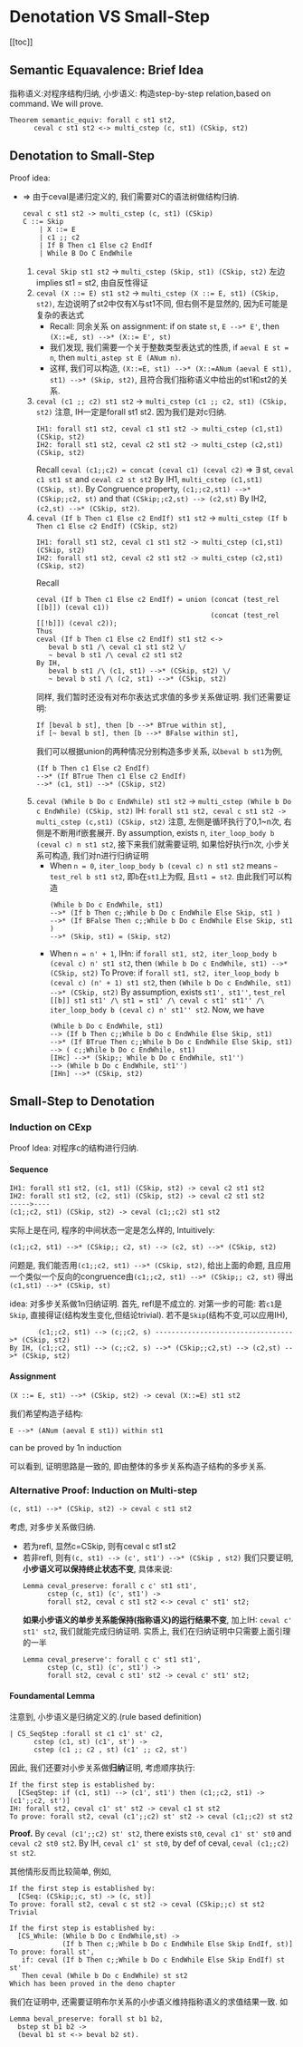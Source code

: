 # Denotation VS Small-Step

<!-----
title: 【Programming Language】Denotation VS Small-Step
url: pl-denovsstep
date: 2020-04-09 08:06:30
tags: 
- Programming Language

categories: 
- Courses

---

Week 6 of 2020 Spring

<!--more-->

[[toc]]


## Semantic Equavalence: Brief Idea

指称语义:对程序结构归纳, 小步语义: 构造step-by-step relation,based on command. We will prove.
```Coq
Theorem semantic_equiv: forall c st1 st2,
      ceval c st1 st2 <-> multi_cstep (c, st1) (CSkip, st2)
```

## Denotation to Small-Step

Proof idea:
- =>
  由于ceval是递归定义的, 我们需要对C的语法树做结构归纳.
  ```
  ceval c st1 st2 -> multi_cstep (c, st1) (CSkip)
  C ::= Skip
      | X ::= E
      | c1 ;; c2
      | If B Then c1 Else c2 EndIf
      | While B Do C EndWhile
  ```
  1. `ceval Skip st1 st2` -> `multi_cstep (Skip, st1) (CSkip, st2)` 左边implies st1 = st2, 由自反性得证
  2. `ceval (X ::= E) st1 st2` -> `multi_cstep (X ::= E, st1) (CSkip, st2)`, 左边说明了st2中仅有X与st1不同, 但右侧不是显然的, 因为E可能是复杂的表达式
     - Recall: 同余关系 on assignment: if on state `st`, `E -->* E'`, then `(X::=E, st) -->* (X::= E', st)`
     - 我们发现, 我们需要一个关于整数类型表达式的性质, if `aeval E st = n`, then `multi_astep st E (ANum n)`.
     - 这样, 我们可以构造, `(X::=E, st1) -->* (X::=ANum (aeval E st1), st1) -->* (Skip, st2)`, 且符合我们指称语义中给出的st1和st2的关系.
  3. `ceval (c1 ;; c2) st1 st2` -> `multi_cstep (c1 ;; c2, st1) (CSkip, st2)`
     注意, IH一定是forall st1 st2. 因为我们是对c归纳.
     ```Coq
     IH1: forall st1 st2, ceval c1 st1 st2 -> multi_cstep (c1,st1) (CSkip, st2)
     IH2: forall st1 st2, ceval c2 st1 st2 -> multi_cstep (c2,st1) (CSkip, st2)
     ```
     Recall `ceval (c1;;c2) = concat (ceval c1) (ceval c2)` $\Rightarrow$ $\exists$ st, `ceval c1 st1 st` and `ceval c2 st st2`
     By IH1, `multi_cstep (c1,st1) (CSkip, st)`.
     By Congruence property, `(c1;;c2,st1) -->* (CSkip;;c2, st)` and that `(CSkip;;c2,st) --> (c2,st)`
     By IH2, `(c2,st) -->* (CSkip, st2)`.
  4. `ceval (If b Then c1 Else c2 EndIf) st1 st2` -> `multi_cstep (If b Then c1 Else c2 EndIf) (CSkip, st2)`
     ```Coq
     IH1: forall st1 st2, ceval c1 st1 st2 -> multi_cstep (c1,st1) (CSkip, st2)
     IH2: forall st1 st2, ceval c2 st1 st2 -> multi_cstep (c2,st1) (CSkip, st2)
     ```
     Recall 
     ```Coq
     ceval (If b Then c1 Else c2 EndIf) = union (concat (test_rel [[b]]) (ceval c1)) 
                                                (concat (test_rel [[!b]]) (ceval c2));
     Thus
     ceval (If b Then c1 Else c2 EndIf) st1 st2 <->
        beval b st1 /\ ceval c1 st1 st2 \/
        ~ beval b st1 /\ ceval c2 st1 st2
     By IH,
        beval b st1 /\ (c1, st1) -->* (CSkip, st2) \/
        ~ beval b st1 /\ (c2, st1) -->* (CSkip, st2)
     ```
     同样, 我们暂时还没有对布尔表达式求值的多步关系做证明. 我们还需要证明:
     ```Coq
     If [beval b st], then [b -->* BTrue within st],
     if [~ beval b st], then [b -->* BFalse within st],
     ```
     我们可以根据union的两种情况分别构造多步关系, 以`beval b st1`为例,
     ```Coq
     (If b Then c1 Else c2 EndIf)
     -->* (If BTrue Then c1 Else c2 EndIf)
     -->* (c1, st1) -->* (CSkip, st2)
     ```
  5. `ceval (While b Do c EndWhile) st1 st2` -> `multi_cstep (While b Do c EndWhile) (CSkip, st2)`
     IH: `forall st1 st2, ceval c st1 st2 -> multi_cstep (c,st1) (CSkip, st2)`
     注意, 左侧是循环执行了0,1~n次, 右侧是不断用if嵌套展开.
     By assumption, exists n, `iter_loop_body b (ceval c) n st1 st2`, 接下来我们就需要证明, 如果恰好执行n次, 小步关系可构造, 我们对n进行归纳证明
     - When `n = 0`, `iter_loop_body b (ceval c) n st1 st2` means `~ test_rel b st1 st2`, 即`b`在`st1`上为假, 且`st1 = st2`.  由此我们可以构造
       ```Coq
       (While b Do c EndWhile, st1) 
       -->* (If b Then c;;While b Do c EndWhile Else Skip, st1 )
       -->* (If BFalse Then c;;While b Do c EndWhile Else Skip, st1 )
       -->* (Skip, st1) = (Skip, st2)
     - When `n = n' + 1`,
       IHn: if `forall st1, st2, iter_loop_body b (ceval c) n' st1 st2`, then `(While b Do c EndWhile, st1) -->* (CSkip, st2)`
       To Prove: if `forall st1, st2, iter_loop_body b (ceval c) (n' + 1) st1 st2`, then `(While b Do c EndWhile, st1) -->* (CSkip, st2)`
       By assumption, exists `st1', st1''`, `test_rel [[b]] st1 st1' /\ st1 = st1' /\ ceval c st1' st1'' /\ iter_loop_body b (ceval c) n' st1'' st2`.
       Now, we have
       ```Coq
       (While b Do c EndWhile, st1) 
       --> (If b Then c;;While b Do c EndWhile Else Skip, st1)
       -->* (If BTrue Then c;;While b Do c EndWhile Else Skip, st1)
       --> ( c;;While b Do c EndWhile, st1)
       [IHc] -->* (Skip;; While b Do c EndWhile, st1'')
       --> (While b Do c EndWhile, st1'')
       [IHn] -->* (CSkip, st2)
       ```

## Small-Step to Denotation

### Induction on CExp

Proof Idea: 对程序c的结构进行归纳.

#### Sequence
```Coq
IH1: forall st1 st2, (c1, st1) (CSkip, st2) -> ceval c2 st1 st2
IH2: forall st1 st2, (c2, st1) (CSkip, st2) -> ceval c2 st1 st2
----->----
(c1;;c2, st1) (CSkip, st2) -> ceval (c1;;c2) st1 st2
```

实际上是在问, 程序的中间状态一定是怎么样的, Intuitively:
```Coq
(c1;;c2, st1) -->* (CSkip;; c2, st) --> (c2, st) -->* (CSkip, st2)
```

问题是, 我们能否用`(c1;;c2, st1) -->* (CSkip, st2)`, 给出上面的命题, 且应用一个类似一个反向的congruence由`(c1;;c2, st1) -->* (CSkip;; c2, st)` 得出 `(c1,st1) -->* (CSkip, st)`

idea: 对多步关系做1n归纳证明. 首先, refl是不成立的. 对第一步的可能: 若`c1`是`Skip`, 直接得证(结构发生变化,但结论trivial). 若不是`Skip`(结构不变,可以应用IH),
```Coq
       (c1;;c2, st1) --> (c;;c2, s) ---------------------------------->* (CSkip, st2)
By IH, (c1;;c2, st1) --> (c;;c2, s) -->* (CSkip;;c2,st) --> (c2,st) -->* (CSkip, st2)
```

#### Assignment
```Coq
(X ::= E, st1) -->* (CSkip, st2) -> ceval (X::=E) st1 st2
```
我们希望构造子结构:
```Coq
E -->* (ANum (aeval E st1)) within st1
```
can be proved by 1n induction

可以看到, 证明思路是一致的, 即由整体的多步关系构造子结构的多步关系.

### Alternative Proof: Induction on Multi-step

```Coq
(c, st1) -->* (CSkip, st2) -> ceval c st1 st2
```
考虑, 对多步关系做归纳.
- 若为refl, 显然c=CSkip, 则有ceval c st1 st2
- 若非refl, 则有`(c, st1) --> (c', st1') -->* (CSkip , st2)`
  我们只要证明, **小步语义可以保持终止状态不变**, 具体来说:
  ```Coq
  Lemma ceval_preserve: forall c c' st1 st1',
        cstep (c, st1) (c', st1') ->
        forall st2, ceval c st1 st2 <-> ceval c' st1' st2;
  ```
  **如果小步语义的单步关系能保持(指称语义)的运行结果不变**, 加上IH: `ceval c' st1' st2`, 我们就能完成归纳证明. 实质上, 我们在归纳证明中只需要上面引理的一半
  ```Coq
  Lemma ceval_preserve': forall c c' st1 st1',
        cstep (c, st1) (c', st1') ->
        forall st2, ceval c st1' st2 -> ceval c' st1' st2;
  ```

#### Foundamental Lemma

注意到, 小步语义是归纳定义的.(rule based definition)
```Coq
| CS_SeqStep :forall st c1 c1' st' c2,
      cstep (c1, st) (c1', st') ->
      cstep (c1 ;; c2 , st) (c1' ;; c2, st')
```

因此, 我们还要对小步关系做**归纳**证明, 考虑顺序执行:

```Coq
If the first step is established by:
  [CSeqStep: if (c1, st1) --> (c1', st1') then (c1;;c2, st1) -> (c1';;c2, st')]
IH: forall st2, ceval c1' st' st2 -> ceval c1 st st2
To prove: forall st2, ceval (c1';;c2) st' st2 -> ceval (c1;;c2) st st2
```
**Proof.**
By `ceval (c1';;c2) st' st2`, there exists `st0`, `ceval c1' st' st0` and `ceval c2 st0 st2`.
By IH, `ceval c1' st st0`, by def of ceval, `ceval (c1;;c2) st st2`.

其他情形反而比较简单, 例如,
```Coq
If the first step is established by:
  [CSeq: (CSkip;;c, st) -> (c, st)]
To prove: forall st2, ceval c st st2 -> ceval (CSkip;;c) st st2
Trivial
```

```Coq
If the first step is established by:
  [CS_While: (While b Do c EndWhile,st) ->
             (If b Then c;;While b Do c EndWhile Else Skip EndIf, st)]
To prove: forall st', 
   if: ceval (If b Then c;;While b Do c EndWhile Else Skip EndIf) st st' 
   Then ceval (While b Do c EndWhile) st st2
Which has been proved in the deno chapter
```

我们在证明中, 还需要证明布尔关系的小步语义维持指称语义的求值结果一致. 如
```Coq
Lemma beval_preserve: forall st b1 b2,
  bstep st b1 b2 ->
  (beval b1 st <-> beval b2 st).
```